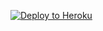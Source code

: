 ﻿
<p><a href="https://dashboard.heroku.com/new?template=https://github.com/Bartolettiemerald/xray-ray"> <img src="https://www.herokucdn.com/deploy/button.svg" alt="Deploy to Heroku" /></a></p>
